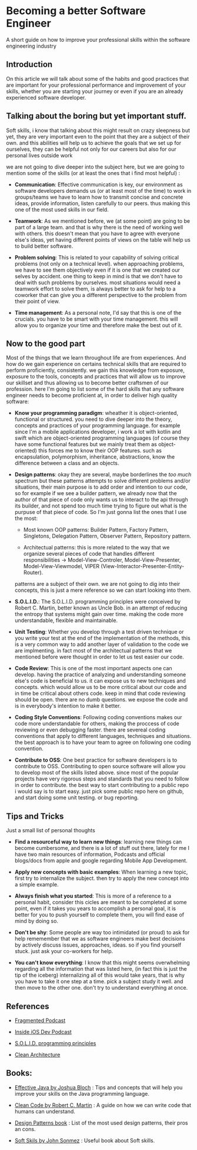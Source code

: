 # Becoming a better Software Engineer

  A short guide on how to improve your professional skills within the software engineering industry

## Introduction
  
  On this article we will talk about some of the habits and good practices that are important for your professional performance and improvement of your skills, whether you are starting your journey or even if you are an already experienced software developer.
  
## Talking about the boring but yet important stuff.

  Soft skills, i know that talking about this might result on crazy sleepness but yet, they are very important even to the point that they are a subject of their own. and this abilities will help us to achieve the goals that we set up for ourselves, they can be helpful not only for our careers but also for our personal lives outside work
  
  we are not going to dive deeper into the subject here, but we are going to mention some of the skills (or at least the ones that i find most helpful) :
  
  - **Communication**: Effective communication is key, our environment as software developers demands us (or at least most of the time) to work in groups/teams we have to learn how to transmit concise and concrete ideas, provide information, listen carefully to our peers. thus making this one of the most used skills in our field. 
  
  - **Teamwork**: As we mentioned before, we (at some point) are going to be part of a large team. and that is why there is the need of working well with others. this doesn't mean that you have to agree with everyone else's ideas, yet having different points of views on the table will help us to build better software.

  - **Problem solving**: This is related to your capability of solving critical problems (not only on a technical level). when approaching problems, we have to see them objectively even if it is one that we created our selves by accident. one thing to keep in mind is that we don't have to deal with such problems by ourselves. most situations would need a teamwork effort to solve them, is always better to ask for help to a coworker that can give you a different perspective to the problem from their point of view.

  - **Time management**: As a personal note, I'd say that this is one of the crucials. you have to be smart with your time management. this will allow you to organize your time and therefore make the best out of it.

  
## Now to the good part

  Most of the things that we learn throughout life are from experiences. And how do we gain experience on certains technical skills that are required to perform proficiently, consistently. we gain this knowledge from exposure, exposure to the tools, concepts and practices that will allow us to improve our skillset and thus allowing us to become better craftsmen of our profession. here I'm going to list some of the hard skills that any software engineer needs to become proficient at, in order to deliver high quality software:
  
  * **Know your programming paradigm**: wheather it is object-oriented, functional or structured. you need to dive deeper into the theory, concepts and practices of your programming language. for example since I'm a mobile applications developer, i work a lot with kotlin and swift which are object-oriented programming languages (of course they have some functional features but we mainly treat them as object-oriented) this forces me to know their OOP features. such as encapsulation, polymorphism, inheritance, abstractions, know the difference between a class and an objects.
  
  * **Design patterns**: okay they are several, maybe borderlines the *too much* spectrum but these patterns attempts to solve different problems and/or situations, their main purpose is to add order and intention to our code, so for example if we see a builder pattern, we already now that the author of that piece of code only wants us to interact to the api through its builder, and not spend too much time trying to figure out what is the purpuse of that piece of code. So I'm just gonna list the ones that I use the most:
  
    - Most known OOP patterns: Builder Pattern, Factory Pattern, Singletons, Delegation Pattern, Observer Pattern, Repository pattern.
    
    - Architectual patterns: this is more related to the way that we organize several pieces of code that handles different responsibilities -> Model-View-Controler, Model-View-Presenter, Model-View-Viewmodel, VIPER (View-Interactor-Presenter-Entity-Router).
    
    patterns are a subject of their own. we are not going to dig into their concepts, this is just a mere reference so we can start looking into them.
    
  * **S.O.L.I.D.**: The S.O.L.I.D. programming principles were conceived by Robert C. Martin, better known as Uncle Bob. in an attempt of reducing the entropy that systems might gain over time. making the code more understandable, flexible and maintainable.
  
  * **Unit Testing**: Whether you develop through a test driven technique or you write your test at the end of the implementation of the methods, this is a very common way to add another layer of validation to the code we are implmenting. in fact most of the architectual patterns that we mentioned before were thought in order to let us test easier our code.
  
  * **Code Review**: This is one of the most important aspects one can develop. having the practice of analyzing and understanding someone else's code is beneficial to us. it can expose us to new techniques and concepts. which would allow us to be more critical about our code and in time be critical about others code. keep in mind that code reviewing should be open. there are no dumb questions. we expose the code and is in everybody's intention to make it better. 
  
  * **Coding Style Conventions**: Following coding conventions makes our code more understandable for others, making the proccess of code reviewing or even debugging faster. there are severeal coding conventions that apply to different languages, techniques and situations. the best approach is to have your team to agree on following one coding convention.
  
  * **Contribute to OSS**: One best practice for software developers is to contribute to OSS. Contributing to open source software will allow you to develop most of the skills listed above. since most of the popular projects have very rigorous steps and standards that you need to follow in order to contribute. the best way to start contributing to a public repo i would say is to start easy. just pick some public repo here on github, and start doing some unit testing. or bug reporting.
  
  
## Tips and Tricks
  
  Just a small list of personal thoughts

  * **Find a resourceful way to learn new things**: learning new things can become cumbersome, and there is a lot of stuff out there, lately for me I have two main resources of information, Podcasts and official blogs/docs from apple and google regarding Mobile App Development.
  
  * **Apply new concepts with basic examples**: When learning a new topic, first try to internalize the subject. then try to apply the new concept into a simple example.
  
  * **Always finish what you started**: This is more of a reference to a personal habit, consider this cicles are meant to be completed at some point, even if it takes you years to accomplish a personal goal, it is better for you to push yourself to complete them, you will find ease of mind by doing so.
  
  * **Don't be shy**: Some people are way too intimidated (or proud) to ask for help rememember that we as software engineers make best decisions by actively discuss issues, approaches, ideas. so if you find yourself stuck. just ask your co-workers for help.
  
  * **You can't know everything**: I know that this might seems overwhelming regarding all the information that was listed here, (in fact this is just the tip of the iceberg) internalizing all of this would take years, that is why you have to take it one step at a time. pick a subject study it well. and then move to the other one. don't try to understand everything at once.
  
## References 

  * [Fragmented Podcast](https://fragmentedpodcast.com)
  
  * [Inside iOS Dev Podcast](http://insideiosdev.com/)

  * [S.O.L.I.D. programming principles](https://scotch.io/bar-talk/s-o-l-i-d-the-first-five-principles-of-object-oriented-design)
  
  * [Clean Architecture](https://blog.cleancoder.com/uncle-bob/2012/08/13/the-clean-architecture.html)
  
  
## Books: 

  * [Effective Java by Joshua Bloch](https://www.amazon.com/Effective-Java-Joshua-Bloch/dp/0134685997/ref=sr_1_1?keywords=effective+java&qid=1554815819&s=books&sr=1-1) : Tips and concepts that will help you improve your skills on the Java programming language.

  * [Clean Code by Robert C. Martin](https://www.amazon.com/Clean-Code-Handbook-Software-Craftsmanship/dp/0132350882/ref=sr_1_1?keywords=clean+code&linkCode=sl2&linkId=b89eb04c3e02b905cf6d809993fa0fb8&qid=1554814882&s=books&sr=1-1) : A guide on how we can write code that humans can understand.
  
  * [Design Patterns book](https://www.amazon.com/Design-Patterns-Elements-Reusable-Object-Oriented/dp/0201633612/ref=as_li_ss_tl?s=books&ie=UTF8&qid=1491385520&sr=1-1&keywords=design+patterns+elements+of+reusable+object-oriented+software&linkCode=sl1&tag=donnfelker-20&linkId=fcadc148d0c0ee2145243c6c8af93a27) : List of the most used design patterns, their pros an cons.
  
  * [Soft Skils by John Sonmez](https://www.amazon.com/Soft-Skills-software-developers-manual/dp/1617292397/ref=sr_1_2?keywords=john+somnez&qid=1554825866&s=gateway&sr=8-2) : Useful book about Soft skills. 
  
